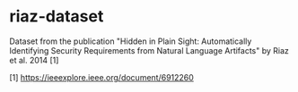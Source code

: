 # riaz-dataset

Dataset from the publication "Hidden in Plain Sight: Automatically Identifying Security Requirements from Natural Language Artifacts" by Riaz et al. 2014 [1]


[1] https://ieeexplore.ieee.org/document/6912260
